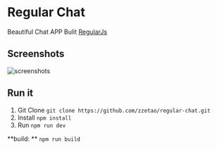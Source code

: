 # Regular Chat

Beautiful Chat APP Bulit [RegularJs](https://github.com/regularjs/regular)



## Screenshots

![screenshots](https://cloud.githubusercontent.com/assets/8110936/20649404/480feb0c-b4fa-11e6-8177-4a5599c6a904.png)



## Run it

1. Git Clone `git clone https://github.com/zzetao/regular-chat.git`
2. Install `npm install`
3. Run `npm run dev`



**build: ** `npm run build`